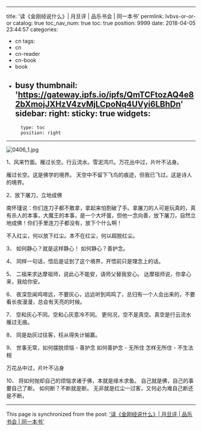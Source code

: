 
---
title: '读《金刚经说什么》| 月旦评 | 品乐书会 | 同一本书'
permlink: lvbvs-or-or-or
catalog: true
toc_nav_num: true
toc: true
position: 9999
date: 2018-04-05 23:44:57
categories:
- cn
tags:
- cn
- cn-reader
- cn-book
- book
- busy
thumbnail: 'https://gateway.ipfs.io/ipfs/QmTCFtozAQ4e82bXmojJXHzV4zvMjLCpoNq4UVyi6LBhDn'
sidebar:
    right:
        sticky: true
widgets:
    -
        type: toc
        position: right
---


![0406_1.jpg](https://gateway.ipfs.io/ipfs/QmTCFtozAQ4e82bXmojJXHzV4zvMjLCpoNq4UVyi6LBhDn)


1、风来竹面。雁过长空。行云流水。雪泥鸿爪。万花丛中过，片叶不沾身。

雁过长空。这是佛学的境界。
天空中不留下飞鸟的痕迹，但我已飞过。这是诗人的境界。

2、放下屠刀，立地成佛

南怀瑾说：你们连刀子都不敢拿，拿起来怕割破了手。拿屠刀的人可是玩真的，真有杀人的本事，大魔王的本事，是一个大坏蛋，但他一念向善，放下屠刀，自然立地成佛！你们手里连刀子都没有，放下个什么啊！

不入红尘，何以放下红尘。本不在红尘，何以超脱红尘。

3、
如何静心？就是这样静心！
如何静心？善护念。

4、
同样一句话，悟后是证到了这个境界，开悟前只是理念上的话。

5、
二祖来求达摩祖师，说此心不能安，请师父替我安心。
达摩祖师说，你拿心来，我给你安。

6、
夜深忽闻鸡啼远，不要灰心，远远听到鸡鸣了，总归有一个人会出来的，不要看长夜漫漫，总会有天亮的时候。

7、
空和灰心不同。空和心灰意冷不同。
更何况，空不是真空。真空是行云流水雁过无痕。

8、
同是劫灰过往客，枉从得失计输赢。

9、
世事无常，如何摆脱烦恼 - 善护念
如何善护念 - 无所住
怎样无所住 - 不生法相

万花丛中过，片叶不沾身

10、
将如何抛却自己的烦恼求诸于佛，本就是缘木求鱼。
自己就是佛，自己的事要自己了断。
如何断？不断就是断。
无非就是红尘一过客，又何必为难自己断还是不断。

- - -

This page is synchronized from the post: ['读《金刚经说什么》| 月旦评 | 品乐书会 | 同一本书'](https://steemit.com/@weisheng167388/lvbvs-or-or-or)
